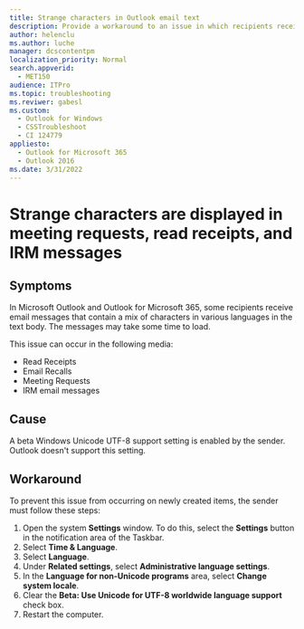 ```yaml
---
title: Strange characters in Outlook email text
description: Provide a workaround to an issue in which recipients receive messages with a mix of characters in various languages in Outlook.
author: helenclu
ms.author: luche
manager: dcscontentpm
localization_priority: Normal
search.appverid: 
  - MET150
audience: ITPro
ms.topic: troubleshooting
ms.reviwer: gabesl
ms.custom: 
  - Outlook for Windows
  - CSSTroubleshoot
  - CI 124779
appliesto: 
  - Outlook for Microsoft 365
  - Outlook 2016
ms.date: 3/31/2022
---
```


# Strange characters are displayed in meeting requests, read receipts, and IRM messages

## Symptoms

In Microsoft Outlook and Outlook for Microsoft 365, some recipients receive email messages that contain a mix of characters in various languages in the text body. The messages may take some time to load.

This issue can occur in the following media:

- Read Receipts
- Email Recalls
- Meeting Requests
- IRM email messages

## Cause

A beta Windows Unicode UTF-8 support setting is enabled by the sender. Outlook doesn't support this setting.

## Workaround

To prevent this issue from occurring on newly created items, the sender must follow these steps:

1. Open the system **Settings** window. To do this, select the **Settings** button in the notification area of the Taskbar.
2. Select **Time & Language**.
3. Select **Language**.
4. Under **Related settings**, select **Administrative language settings**.
5. In the **Language for non-Unicode programs** area, select **Change system locale**.
6. Clear the **Beta: Use Unicode for UTF-8 worldwide language support** check box.
7. Restart the computer.
